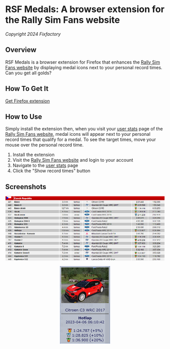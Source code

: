 # RSF Medals: A browser extension for the Rally Sim Fans website
*Copyright 2024 Fixfactory*


## Overview

RSF Medals is a browser extension for Firefox that enhances the [Rally Sim Fans website](https://rallysimfans.hu/) by displaying medal icons next to your personal record times. Can you get all golds?

## How To Get It

[Get Firefox extension](https://addons.mozilla.org/en-US/firefox/addon/rsf-medals/)


## How to Use

Simply install the extension then, when you visit your [user stats](https://rallysimfans.hu/rbr/usersstats.php) page of the [Rally Sim Fans website](https://rallysimfans.hu/), medal icons will appear next to your personal record times that qualify for a medal. To see the target times, move your mouse over the personal record time.

1. Install the extension
2. Visit the [Rally Sim Fans website](https://rallysimfans.hu/) and login to your account
3. Navigate to the [user stats](https://rallysimfans.hu/rbr/usersstats.php) page
4. Click the "Show record times" button


## Screenshots

<p align="center">
  <img src="screenshots/screenshot-01.png" />
</p>

<p align="center">
  <img src="screenshots/screenshot-02.png" />
</p>